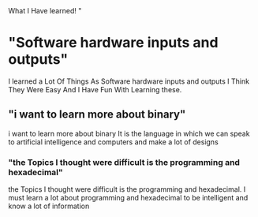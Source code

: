 <!DOCTYPE html>
<html>
<head>What I Have learned!
<title>What I Have learned!</title>
</head>"<link rel="stylesheet" type="text/css" href="styles.css">
<body>

<h1>"Software hardware inputs and outputs"</h1>
<p>I learned a Lot Of Things As Software hardware inputs and outputs I Think They Were Easy And I Have Fun With Learning these.</p>

</body>
</html>
<h2>"i want to learn more about binary"</h2>
<p2>i want to learn more about binary It is the language in which we can speak to artificial intelligence and computers and make a lot of designs</p2>
<h3>"the Topics I thought were difficult is the programming and hexadecimal" </h3>
<p3>the Topics I thought were difficult is the programming and hexadecimal. I must learn a lot about programming and hexadecimal to be intelligent and know a lot of information</p3>
